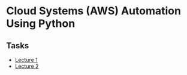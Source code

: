 # Cloud Systems (AWS) Automation Using Python

## Tasks

- [Lecture 1](tasks/lecture_1/README.md)
- [Lecture 2](tasks/lecture_2/README.md)
